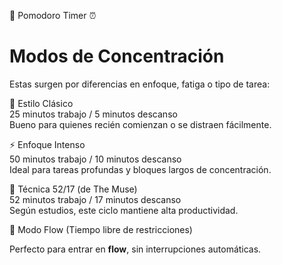 🍅 Pomodoro Timer ⏰

# Modos de Concentración
Estas surgen por diferencias en enfoque, fatiga o tipo de tarea:

🍅 Estilo Clásico  
25 minutos trabajo / 5 minutos descanso  
Bueno para quienes recién comienzan o se distraen fácilmente.

⚡ Enfoque Intenso  
50 minutos trabajo / 10 minutos descanso  
Ideal para tareas profundas y bloques largos de concentración.

🌸 Técnica 52/17 (de The Muse)  
52 minutos trabajo / 17 minutos descanso  
Según estudios, este ciclo mantiene alta productividad.

🐉 Modo Flow (Tiempo libre de restricciones) 

Perfecto para entrar en **flow**, sin interrupciones automáticas.
